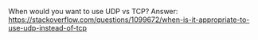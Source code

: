When would you want to use UDP vs TCP?
Answer: https://stackoverflow.com/questions/1099672/when-is-it-appropriate-to-use-udp-instead-of-tcp